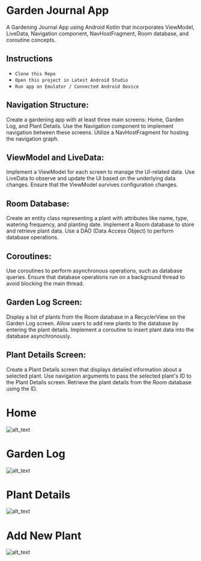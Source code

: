 # Garden Journal App
A Gardening Journal App using Android Kotlin that incorporates ViewModel, LiveData, Navigation component, NavHostFragment, Room database, and coroutine concepts.

## Instructions

<ul>
 <li> <code>Clone this Repo</code> </li> 
 <li> <code>Open this project in Latest Android Studio</code> </li> 
 <li> <code>Run app on Emulator / Connected Android Device</code> </li>  
</ul>

## Navigation Structure:

Create a gardening app with at least three main screens: Home, Garden Log, and Plant Details.
Use the Navigation component to implement navigation between these screens.
Utilize a NavHostFragment for hosting the navigation graph.
 

## ViewModel and LiveData:

Implement a ViewModel for each screen to manage the UI-related data.
Use LiveData to observe and update the UI based on the underlying data changes.
Ensure that the ViewModel survives configuration changes.
 

## Room Database:

Create an entity class representing a plant with attributes like name, type, watering frequency, and planting date.
Implement a Room database to store and retrieve plant data.
Use a DAO (Data Access Object) to perform database operations.
 

## Coroutines:

Use coroutines to perform asynchronous operations, such as database queries.
Ensure that database operations run on a background thread to avoid blocking the main thread.
 

## Garden Log Screen:

Display a list of plants from the Room database in a RecyclerView on the Garden Log screen.
Allow users to add new plants to the database by entering the plant details.
Implement a coroutine to insert plant data into the database asynchronously.

## Plant Details Screen:

Create a Plant Details screen that displays detailed information about a selected plant.
Use navigation arguments to pass the selected plant's ID to the Plant Details screen.
Retrieve the plant details from the Room database using the ID.

# Home
![alt_text](https://github.com/autodidactGuy/GardenJournal/blob/master/screenshots/Screenshot_20240121_212705.png?raw=true)

# Garden Log
![alt_text](https://github.com/autodidactGuy/GardenJournal/blob/master/screenshots/Screenshot_20240121_224425.png?raw=true)

# Plant Details
![alt_text](https://github.com/autodidactGuy/GardenJournal/blob/master/screenshots/Screenshot_20240121_212723.png?raw=true)

# Add New Plant
![alt_text](https://github.com/autodidactGuy/GardenJournal/blob/master/screenshots/Screenshot_20240121_212731.png?raw=true)



